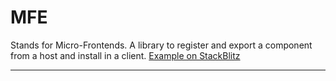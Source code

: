 # MFE

Stands for Micro-Frontends. A library to register and export a component from a host and install in a client.
[Example on StackBlitz](https://stackblitz.com/edit/jails-form-validation?file=index.ts)

---

